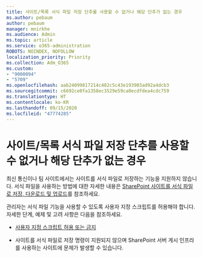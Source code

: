 ```yaml
---
title: 사이트/목록 서식 파일 저장 단추를 사용할 수 없거나 해당 단추가 없는 경우
ms.author: pebaum
author: pebaum
manager: mnirkhe
ms.audience: Admin
ms.topic: article
ms.service: o365-administration
ROBOTS: NOINDEX, NOFOLLOW
localization_priority: Priority
ms.collection: Adm_O365
ms.custom:
- "9000094"
- "5709"
ms.openlocfilehash: aab24099817214c482c5c43e193903ad92a4dcb3
ms.sourcegitcommit: c6692ce0fa1358ec3529e59ca0ecdfdea4cdc759
ms.translationtype: HT
ms.contentlocale: ko-KR
ms.lasthandoff: 09/15/2020
ms.locfileid: "47774285"
---
```

# <a name="save-sitelist-template-button-not-available-or-missing"></a>사이트/목록 서식 파일 저장 단추를 사용할 수 없거나 해당 단추가 없는 경우

최신 통신이나 팀 사이트에서는 사이트를 서식 파일로 저장하는 기능을 지원하지 않습니다. 서식 파일을 사용하는 방법에 대한 자세한 내용은 [SharePoint 사이트를 서식 파일로 저장, 다운로드 및 업로드](https://docs.microsoft.com/sharepoint/dev/general-development/save-download-and-upload-a-sharepoint-site-as-a-template)를 참조하세요.

관리자는 서식 파일 기능을 사용할 수 있도록 사용자 지정 스크립트를 허용해야 합니다. 자세한 단계, 예제 및 고려 사항은 다음을 참조하세요.

- [사용자 지정 스크립트 허용 또는 금지](https://docs.microsoft.com/sharepoint/allow-or-prevent-custom-script)

- 사이트를 서식 파일로 저장 명령이 지원되지 않으며 SharePoint 서버 게시 인프라를 사용하는 사이트에 문제가 발생할 수 있습니다.


